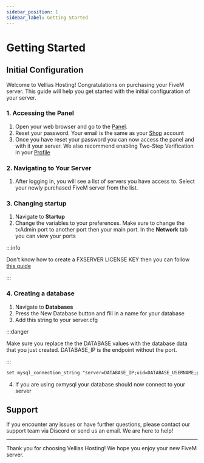 ```yaml
---
sidebar_position: 1
sidebar_label: Getting Started
---
```


# Getting Started

## Initial Configuration

Welcome to Vellias Hosting! Congratulations on purchasing your FiveM server. This guide will help you get started with the initial configuration of your server.

### 1. Accessing the Panel

1. Open your web browser and go to the [Panel](https://gamepanel.vellias.nl).
2. Reset your password. Your email is the same as your [Shop](https://shop.velliashosting.online) account
3. Once you have reset your password you can now access the panel and with it your server. We also recommend enabling Two-Step Verification in your [Profile](https://gamepanel.vellias.nl/account)

### 2. Navigating to Your Server

1. After logging in, you will see a list of servers you have access to. Select your newly purchased FiveM server from the list.

### 3. Changing startup

1. Navigate to **Startup**
2. Change the variables to your preferences. Make sure to change the txAdmin port to another port then your main port. In the **Network** tab you can view your ports

:::info

Don't know how to create a FXSERVER LICENSE KEY then you can follow [this guide](https://support.cfx.re/hc/en-us/articles/8014850328348-How-to-create-a-server-license-key#:~:text=Just%20head%20over%20to%20https,PC%2Fserver%20hosting%20the%20server.)

:::

### 4. Creating a database

1. Navigate to **Databases**
2. Press the New Database button and fill in a name for your database
3. Add this string to your server.cfg

:::danger

Make sure you replace the the DATABASE values with the database data that you just created.
DATABASE_IP is the endpoint without the port.

:::

```txt
set mysql_connection_string "server=DATABASE_IP;uid=DATABASE_USERNAME;password=DATABASE_PASSWORD;database=DATABASE_NAME"
```

4. If you are using oxmysql your database should now connect to your server

## Support

If you encounter any issues or have further questions, please contact our support team via Discord or send us an email. We are here to help!

---

Thank you for choosing Vellias Hosting! We hope you enjoy your new FiveM server.
